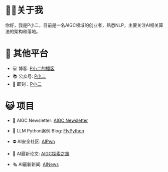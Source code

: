 # 👨‍💻关于我

你好，我是P小二，目前是一名AIGC领域的创业者，熟悉NLP，主要关注AI相关算法的架构和落地。

# 🧐 其他平台
* 💻 博客: [P小二的播客](http://pxiaoer.blog)
* 📚 公众号: [P小二](https://mp.weixin.qq.com/s/mR2nEFQdUGgdcOchabMrbQ)
* 📒 即刻：[P小二](https://jike.city/pxiaoer)

# 😺 项目
* 📧 AIGC Newsletter: [AIGC Newsletter](https://aigc.openbot.ai/)
* 🐍 LLM Python案例 Blog: [FlyPython](https://blog.flypython.com/)
* ⛔ AI安全社区: [AIPwn](https://aipwn.org/)


* 📕 AI最新论文: [AIGC探索之旅](https://www.xiaohongshu.com/user/profile/642cea970000000011023ff4)
* 🗞️ AI最新新闻: [AINews](https://ainews.kol.tools/)

